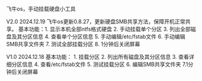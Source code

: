 飞牛os，手动挂载硬盘小工具

V2.0  2024.12.19 飞牛os更新0.8.27，更新硬盘SMB共享方法，保障开机正常共享。
                  基本功能：1. 显示本机全部ntfs格式硬盘
                          2. 手动挂载单个分区
                          3. 列出全部磁盘及其分区信息
                          4. 查看单个分区信息
                          5. 手动编辑/etc/fstab文件
                          6. 手动编辑SMB共享文件夹
                          7. 测试全部挂载分区
                          8. 1分钟后关闭屏幕

V1.0  2024.12.18 基本功能：
              1. 挂载分区
              2. 列出所有磁盘及其分区信息
              3. 查看详细分区信息
              4. 查看/etc/fstab文件
              5. 测试挂载分区
              6. 编辑SMB共享文件夹
              7.1分钟后关闭屏幕

